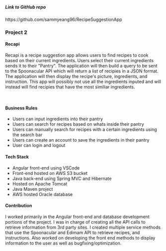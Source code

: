 <h5> Link to GitHub repo </h5>
https://github.com/sammyeang96/RecipeSuggestionApp

<h3> Project 2 </h3>
<h4> Recapi </h4>
<p>
Recapi is a recipe suggestion app allows users to find recipes to cook based on their current ingredients. Users select their current ingredients sends it to their "Pantry". The application will then build a query to be sent to the Spoonacular API which will return a list of recipies in a JSON format. The application will then display the recipe's picture, ingredients, and instruction. This app will possibly not use all the ingredients inputed and will instead will find recipies that have the most similiar ingredients.
  </p>
<br>
<h4> Business Rules </h4>
<ul> 
   <li> Users can input ingredients into their pantry </li>
   <li> Users can search for recipes based on whats inside their pantry       </li>
   <li> Users can manually search for recipes with a certain ingredients using the search bar</li>
   <li> Users can create an account to save the ingredients in their pantry</li>
   <li> User can login and logout </li>
  </ul>
  <h4> Tech Stack </h4>
  <ul>  
   <li> Angular front-end using VSCode</li>
   <li> Front-end hosted on AWS S3 bucket  </li>
   <li> Java back-end using Spring MVC and Hibernate   </li>
   <li> Hosted on Apache Tomcat</li>
   <li> Java Maven project</lif>
   <li> AWS hosted Oracle database  </li>
  </ul>
  <h4> Contribution </h4>
  <p>
 I worked primarily in the Angular front-end and database development portions of the project. I was in charge of creating all the API calls to retrieve information from 3rd party sites. I created multiple service methods that use the Spoonacular and Edimam API to retrieve recipes, and instructions. Also worked on developing the front end methods to display information to the user as well as bugfixing/optimization. 
  </p>
  

 

  
  
     
